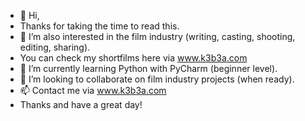 - 👋 Hi,
- Thanks for taking the time to read this.
- 👀 I’m also interested in the film industry (writing, casting, shooting, editing, sharing).
- You can check my shortfilms here via www.k3b3a.com
- 🌱 I’m currently learning Python with PyCharm (beginner level).
- 💞️ I’m looking to collaborate on film industry projects (when ready).
- 📫 Contact me via www.k3b3a.com
- Thanks and have a great day!

<!---
c0de4l1fe/c0de4l1fe is a ✨ special ✨ repository because its `README.md` (this file) appears on your GitHub profile.
You can click the Preview link to take a look at your changes.
--->
